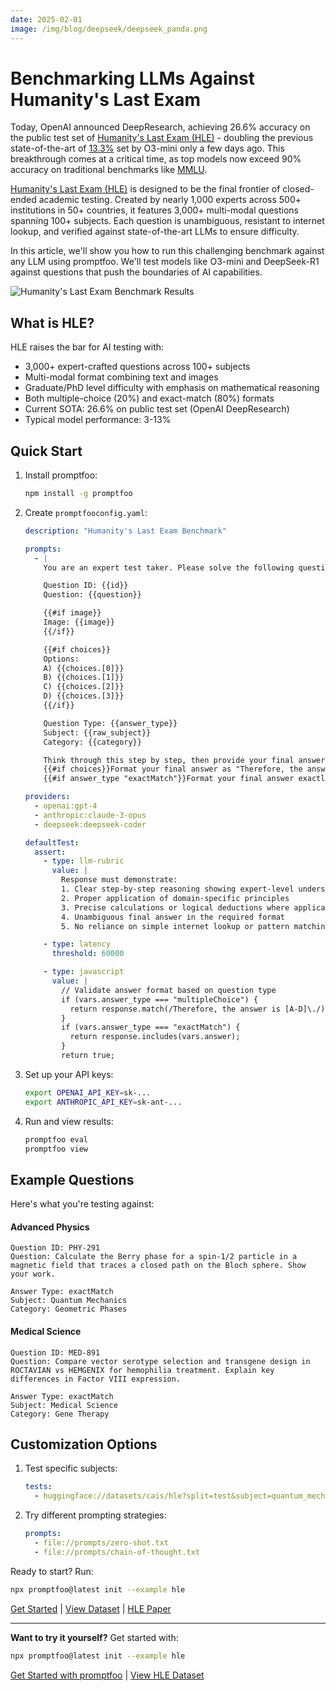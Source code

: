 ```yaml
---
date: 2025-02-01
image: /img/blog/deepseek/deepseek_panda.png
---
```


# Benchmarking LLMs Against Humanity's Last Exam

Today, OpenAI announced DeepResearch, achieving 26.6% accuracy on the public test set of [Humanity's Last Exam (HLE)](https://huggingface.co/datasets/cais/hle) - doubling the previous state-of-the-art of [13.3%](https://agi.safe.ai/) set by O3-mini only a few days ago. This breakthrough comes at a critical time, as top models now exceed 90% accuracy on traditional benchmarks like [MMLU](https://huggingface.co/datasets/cais/mmlu).

[Humanity's Last Exam (HLE)](https://arxiv.org/abs/2501.14249) is designed to be the final frontier of closed-ended academic testing. Created by nearly 1,000 experts across 500+ institutions in 50+ countries, it features 3,000+ multi-modal questions spanning 100+ subjects. Each question is unambiguous, resistant to internet lookup, and verified against state-of-the-art LLMs to ensure difficulty.

In this article, we'll show you how to run this challenging benchmark against any LLM using promptfoo. We'll test models like O3-mini and DeepSeek-R1 against questions that push the boundaries of AI capabilities.

![Humanity's Last Exam Benchmark Results](/img/blog/deepseek/deepseek_panda.png)

<!-- truncate -->

## What is HLE?

HLE raises the bar for AI testing with:

- 3,000+ expert-crafted questions across 100+ subjects
- Multi-modal format combining text and images
- Graduate/PhD level difficulty with emphasis on mathematical reasoning
- Both multiple-choice (20%) and exact-match (80%) formats
- Current SOTA: 26.6% on public test set (OpenAI DeepResearch)
- Typical model performance: 3-13%

## Quick Start

1. Install promptfoo:

   ```bash
   npm install -g promptfoo
   ```

2. Create `promptfooconfig.yaml`:

   ```yaml
   description: "Humanity's Last Exam Benchmark"

   prompts:
     - |
       You are an expert test taker. Please solve the following question step by step.

       Question ID: {{id}}
       Question: {{question}}

       {{#if image}}
       Image: {{image}}
       {{/if}}

       {{#if choices}}
       Options:
       A) {{choices.[0]}}
       B) {{choices.[1]}}
       C) {{choices.[2]}}
       D) {{choices.[3]}}
       {{/if}}

       Question Type: {{answer_type}}
       Subject: {{raw_subject}}
       Category: {{category}}

       Think through this step by step, then provide your final answer.
       {{#if choices}}Format your final answer as "Therefore, the answer is A/B/C/D."{{/if}}
       {{#if answer_type "exactMatch"}}Format your final answer exactly as requested in the question.{{/if}}

   providers:
     - openai:gpt-4
     - anthropic:claude-3-opus
     - deepseek:deepseek-coder

   defaultTest:
     assert:
       - type: llm-rubric
         value: |
           Response must demonstrate:
           1. Clear step-by-step reasoning showing expert-level understanding
           2. Proper application of domain-specific principles
           3. Precise calculations or logical deductions where applicable
           4. Unambiguous final answer in the required format
           5. No reliance on simple internet lookup or pattern matching

       - type: latency
         threshold: 60000

       - type: javascript
         value: |
           // Validate answer format based on question type
           if (vars.answer_type === "multipleChoice") {
             return response.match(/Therefore, the answer is [A-D]\./);
           }
           if (vars.answer_type === "exactMatch") {
             return response.includes(vars.answer);
           }
           return true;
   ```

3. Set up your API keys:

   ```bash
   export OPENAI_API_KEY=sk-...
   export ANTHROPIC_API_KEY=sk-ant-...
   ```

4. Run and view results:
   ```bash
   promptfoo eval
   promptfoo view
   ```

## Example Questions

Here's what you're testing against:

#### Advanced Physics

```
Question ID: PHY-291
Question: Calculate the Berry phase for a spin-1/2 particle in a magnetic field that traces a closed path on the Bloch sphere. Show your work.

Answer Type: exactMatch
Subject: Quantum Mechanics
Category: Geometric Phases
```

#### Medical Science

```
Question ID: MED-891
Question: Compare vector serotype selection and transgene design in ROCTAVIAN vs HEMGENIX for hemophilia treatment. Explain key differences in Factor VIII expression.

Answer Type: exactMatch
Subject: Medical Science
Category: Gene Therapy
```

## Customization Options

1. Test specific subjects:

   ```yaml
   tests:
     - huggingface://datasets/cais/hle?split=test&subject=quantum_mechanics
   ```

2. Try different prompting strategies:
   ```yaml
   prompts:
     - file://prompts/zero-shot.txt
     - file://prompts/chain-of-thought.txt
   ```

Ready to start? Run:

```bash
npx promptfoo@latest init --example hle
```

[Get Started](https://promptfoo.dev/docs/getting-started) | [View Dataset](https://huggingface.co/datasets/cais/hle) | [HLE Paper](https://arxiv.org/abs/2501.14249)

---

**Want to try it yourself?** Get started with:

```bash
npx promptfoo@latest init --example hle
```

[Get Started with promptfoo](https://promptfoo.dev/docs/getting-started) | [View HLE Dataset](https://huggingface.co/datasets/cais/hle)
